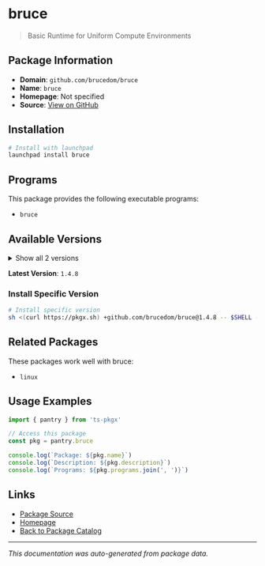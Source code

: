 # bruce

> Basic Runtime for Uniform Compute Environments

## Package Information

- **Domain**: `github.com/brucedom/bruce`
- **Name**: `bruce`
- **Homepage**: Not specified
- **Source**: [View on GitHub](https://github.com/pkgxdev/pantry/tree/main/projects/github.com/brucedom/bruce/package.yml)

## Installation

```bash
# Install with launchpad
launchpad install bruce
```

## Programs

This package provides the following executable programs:

- `bruce`

## Available Versions

<details>
<summary>Show all 2 versions</summary>

- `1.4.8`, `1.2.8`

</details>

**Latest Version**: `1.4.8`

### Install Specific Version

```bash
# Install specific version
sh <(curl https://pkgx.sh) +github.com/brucedom/bruce@1.4.8 -- $SHELL -i
```

## Related Packages

These packages work well with bruce:

- `linux`

## Usage Examples

```typescript
import { pantry } from 'ts-pkgx'

// Access this package
const pkg = pantry.bruce

console.log(`Package: ${pkg.name}`)
console.log(`Description: ${pkg.description}`)
console.log(`Programs: ${pkg.programs.join(', ')}`)
```

## Links

- [Package Source](https://github.com/pkgxdev/pantry/tree/main/projects/github.com/brucedom/bruce/package.yml)
- [Homepage](#)
- [Back to Package Catalog](../package-catalog.md)

---

*This documentation was auto-generated from package data.*
